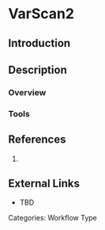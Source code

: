 # VarScan2 #
## Introduction ##
## Description ##
### Overview ###
### Tools ###
## References ##
1.

## External Links ##
* TBD

Categories: Workflow Type
